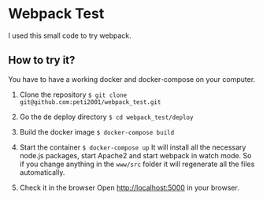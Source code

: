 # Webpack Test
I used this small code to try webpack.

## How to try it?
You have to have a working docker and docker-compose on your computer.

1. Clone the repository
```$ git clone git@github.com:peti2001/webpack_test.git```

2. Go the de deploy directory
```$ cd webpack_test/deploy```

3. Build the docker image
```$ docker-compose build```

4. Start the container
```$ docker-compose up```
It will install all the necessary node.js packages, start Apache2 and start webpack in watch mode. So if you change anything in the `www/src` folder it will regenerate all the files automatically. 

5. Check it in the browser
Open [http://localhost:5000](http://localhost:5000) in your browser.

